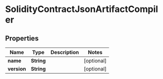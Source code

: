 

# SolidityContractJsonArtifactCompiler


## Properties

| Name | Type | Description | Notes |
|------------ | ------------- | ------------- | -------------|
|**name** | **String** |  |  [optional] |
|**version** | **String** |  |  [optional] |



